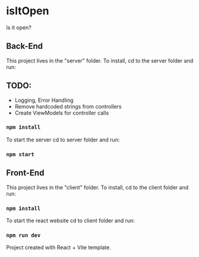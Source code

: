 # isItOpen
Is it open?


## Back-End
This project lives in the "server" folder. To install, cd to the server folder and run:  

TODO:  
--------------  
- Logging, Error Handling
- Remove hardcoded strings from controllers  
- Create ViewModels for controller calls  

### `npm install` 

To start the server cd to server folder and run:  

### `npm start`  

## Front-End
This project lives in the "client" folder. To install, cd to the client folder and run:

### `npm install` 

To start the react website cd to client folder and run:

### `npm run dev`

Project created with React + Vite template.